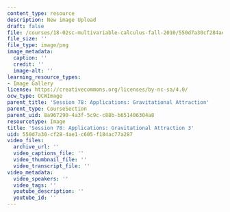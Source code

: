 ```yaml
---
content_type: resource
description: New image Upload
draft: false
file: /courses/18-02sc-multivariable-calculus-fall-2010/550d7a30cf284ae1c605f184ac77a287_MIT18_02SC_L26Brds_15.png
file_size: ''
file_type: image/png
image_metadata:
  caption: ''
  credit: ''
  image-alt: ''
learning_resource_types:
- Image Gallery
license: https://creativecommons.org/licenses/by-nc-sa/4.0/
ocw_type: OCWImage
parent_title: 'Session 78: Applications: Gravitational Attraction'
parent_type: CourseSection
parent_uid: 8a967290-4a3f-5c9c-c88b-b651406304a8
resourcetype: Image
title: 'Session 78: Applications: Gravitational Attraction 3'
uid: 550d7a30-cf28-4ae1-c605-f184ac77a287
video_files:
  archive_url: ''
  video_captions_file: ''
  video_thumbnail_file: ''
  video_transcript_file: ''
video_metadata:
  video_speakers: ''
  video_tags: ''
  youtube_description: ''
  youtube_id: ''
---
```


